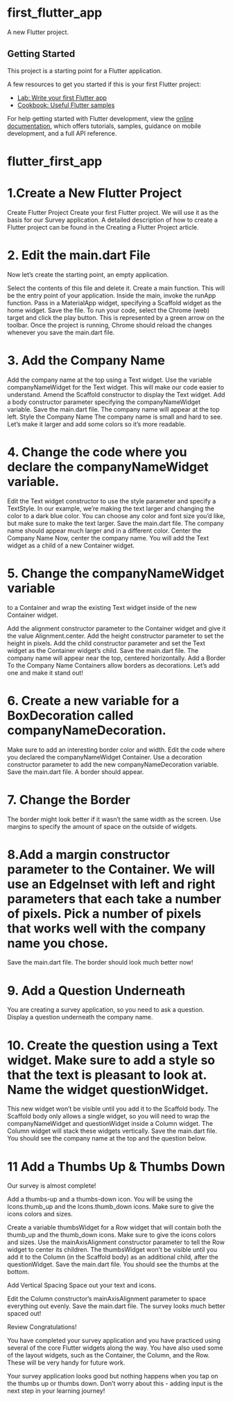 # first_flutter_app

A new Flutter project.

## Getting Started

This project is a starting point for a Flutter application.

A few resources to get you started if this is your first Flutter project:

- [Lab: Write your first Flutter app](https://docs.flutter.dev/get-started/codelab)
- [Cookbook: Useful Flutter samples](https://docs.flutter.dev/cookbook)

For help getting started with Flutter development, view the
[online documentation](https://docs.flutter.dev/), which offers tutorials,
samples, guidance on mobile development, and a full API reference.

# flutter_first_app

# 1.Create a New Flutter Project

Create Flutter Project
Create your first Flutter project. We will use it as the basis for our Survey application.
A detailed description of how to create a Flutter project can be found in the Creating a Flutter Project
article.

# 2. Edit the main.dart File

Now let’s create the starting point, an empty application.

Select the contents of this file and delete it.
Create a main function. This will be the entry point of your application.
Inside the main, invoke the runApp function. Pass in a MaterialApp widget, specifying a Scaffold widget as the home widget.
Save the file.
To run your code, select the Chrome (web) target and click the play button. This is represented by a green arrow on the toolbar.
Once the project is running, Chrome should reload the changes whenever you save the main.dart file.

# 3. Add the Company Name

Add the company name at the top using a Text widget.
Use the variable companyNameWidget for the Text widget. This will make our code easier to understand.
Amend the Scaffold constructor to display the Text widget. Add a body constructor parameter specifying the companyNameWidget variable.
Save the main.dart file. The company name will appear at the top left.
Style the Company Name
The company name is small and hard to see. Let’s make it larger and add some colors so it’s more readable.

# 4. Change the code where you declare the companyNameWidget variable.

Edit the Text widget constructor to use the style parameter and specify a TextStyle. In our example, we’re making the text larger and changing the color to a dark blue color. You can choose any color and font size you’d like, but make sure to make the text larger.
Save the main.dart file. The company name should appear much larger and in a different color.
Center the Company Name
Now, center the company name. You will add the Text widget as a child of a new Container widget.

# 5. Change the companyNameWidget variable 

to a Container and wrap the existing Text widget inside of the new Container widget.

Add the alignment constructor parameter to the Container widget and give it the value Alignment.center.
Add the height constructor parameter to set the height in pixels.
Add the child constructor parameter and set the Text widget as the Container widget’s child.
Save the main.dart file. The company name will appear near the top, centered horizontally.
Add a Border To the Company Name
Containers allow borders as decorations. Let’s add one and make it stand out!

# 6. Create a new variable for a BoxDecoration called companyNameDecoration. 

Make sure to add an interesting border color and width.
Edit the code where you declared the companyNameWidget Container. Use a decoration constructor parameter to add the new companyNameDecoration variable.
Save the main.dart file.
A border should appear.

# 7. Change the Border
The border might look better if it wasn’t the same width as the screen. Use margins to specify the amount of space on the outside of widgets.

# 8.Add a margin constructor parameter to the Container. We will use an EdgeInset with left and right parameters that each take a number of pixels. Pick a number of pixels that works well with the company name you chose.
Save the main.dart file.
The border should look much better now!

# 9. Add a Question Underneath
You are creating a survey application, so you need to ask a question. Display a question underneath the company name.

# 10. Create the question using a Text widget. Make sure to add a style so that the text is pleasant to look at. Name the widget questionWidget.
This new widget won’t be visible until you add it to the Scaffold body. The Scaffold body only allows a single widget, so you will need to wrap the companyNameWidget and questionWidget inside a Column widget. The Column widget will stack these widgets vertically.
Save the main.dart file.
You should see the company name at the top and the question below.

# 11 Add a Thumbs Up & Thumbs Down
Our survey is almost complete!

Add a thumbs-up and a thumbs-down icon. You will be using the Icons.thumb_up and the Icons.thumb_down icons. Make sure to give the icons colors and sizes.

Create a variable thumbsWidget for a Row widget that will contain both the thumb_up and the thumb_down icons.
Make sure to give the icons colors and sizes.
Use the mainAxisAlignment constructor parameter to tell the Row widget to center its children.
The thumbsWidget won’t be visible until you add it to the Column (in the Scaffold body) as an additional child, after the questionWidget.
Save the main.dart file.
You should see the thumbs at the bottom.

Add Vertical Spacing
Space out your text and icons.

Edit the Column constructor’s mainAxisAlignment parameter to space everything out evenly.
Save the main.dart file.
The survey looks much better spaced out!

Review
Congratulations!

You have completed your survey application and you have practiced using several of the core Flutter widgets along the way. You have also used some of the layout widgets, such as the Container, the Column, and the Row. These will be very handy for future work.

Your survey application looks good but nothing happens when you tap on the thumbs up or thumbs down. Don’t worry about this - adding input is the next step in your learning journey!
